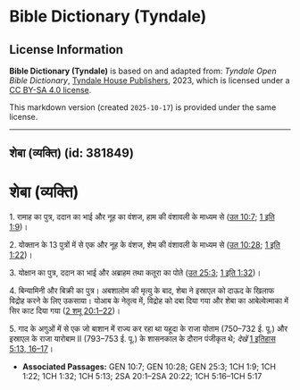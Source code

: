 # Bible Dictionary (Tyndale)

## License Information

**Bible Dictionary (Tyndale)** is based on and adapted from: _Tyndale Open Bible Dictionary_, [Tyndale House Publishers](https://tyndaleopenresources.com/), 2023, which is licensed under a [CC BY-SA 4.0 license](https://creativecommons.org/licenses/by-sa/4.0/legalcode.en).

This markdown version (created `2025-10-17`) is provided under the same license.



--------------------------------

## शेबा (व्यक्ति) (id: 381849)

शेबा (व्यक्ति)
==============

1\. रामाह का पुत्र, ददान का भाई और नूह का वंशज, हाम की वंशावली के माध्यम से ([उत 10:7](https://ref.ly/Gen10:7); [1 इति 1:9](https://ref.ly/1Chr1:9))।

2\. योक्तान के 13 पुत्रों में से एक और नूह के वंशज, शेम की वंशावली के माध्यम से ([उत 10:28](https://ref.ly/Gen10:28); [1 इति 1:22](https://ref.ly/1Chr1:22))।

3\. योक्षान का पुत्र, ददान का भाई और अब्राहम तथा कतूरा का पोते ([उत 25:3](https://ref.ly/Gen25:3); [1 इति 1:32](https://ref.ly/1Chr1:32))।

4\. बिन्यामिनी और बिक्री का पुत्र। अबशालोम की मृत्यु के बाद, शेबा ने इस्राएल को दाऊद के खिलाफ विद्रोह करने के लिए उकसाया। योआब के नेतृत्व में, विद्रोह को दबा दिया गया और शेबा का आबेल्वेत्माका में सिर काट दिया गया ([2 शमू 20:1–22](https://ref.ly/2Sam20:1-2Sam20:22))।

5\. गाद के अगुओं में से एक जो बाशान में राज्य कर रहा था यहूदा के राजा योताम (750–732 ई. पू.) और इस्राएल के राजा यारोबाम II (793–753 ई. पू.) के शासनकाल के दौरान पंजीकृत थे; *देखें* [1 इतिहास 5:13, 16–17](https://ref.ly/1Chr5:13,1Chr5:16-1Chr5:17)।

* **Associated Passages:** GEN 10:7; GEN 10:28; GEN 25:3; 1CH 1:9; 1CH 1:22; 1CH 1:32; 1CH 5:13; 2SA 20:1–2SA 20:22; 1CH 5:16–1CH 5:17

